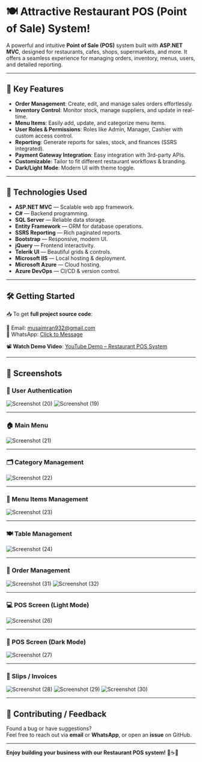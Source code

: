 # 🍽️ Attractive Restaurant POS (Point of Sale) System!

A powerful and intuitive **Point of Sale (POS)** system built with **ASP.NET MVC**, designed for restaurants, cafes, shops, supermarkets, and more. It offers a seamless experience for managing orders, inventory, menus, users, and detailed reporting.

---

## 🚀 Key Features

- **Order Management**: Create, edit, and manage sales orders effortlessly.
- **Inventory Control**: Monitor stock, manage suppliers, and update in real-time.
- **Menu Items**: Easily add, update, and categorize menu items.
- **User Roles & Permissions**: Roles like Admin, Manager, Cashier with custom access control.
- **Reporting**: Generate reports for sales, stock, and finances (SSRS integrated).
- **Payment Gateway Integration**: Easy integration with 3rd-party APIs.
- **Customizable**: Tailor to fit different restaurant workflows & branding.
- **Dark/Light Mode**: Modern UI with theme toggle.

---

## 🧰 Technologies Used

- **ASP.NET MVC** — Scalable web app framework.
- **C#** — Backend programming.
- **SQL Server** — Reliable data storage.
- **Entity Framework** — ORM for database operations.
- **SSRS Reporting** — Rich paginated reports.
- **Bootstrap** — Responsive, modern UI.
- **jQuery** — Frontend interactivity.
- **Telerik UI** — Beautiful grids & controls.
- **Microsoft IIS** — Local hosting & deployment.
- **Microsoft Azure** — Cloud hosting.
- **Azure DevOps** — CI/CD & version control.

---

## 🛠️ Getting Started

📥 To get **full project source code**:

📧 Email: [musaimran932@gmail.com](mailto:musaimran932@gmail.com)  
📱 WhatsApp: [Click to Message](https://api.whatsapp.com/send?phone=923063239877)

📽️ **Watch Demo Video**: [YouTube Demo – Restaurant POS System](https://www.youtube.com/watch?v=YOUR_VIDEO_ID)

---

## 📸 Screenshots

### 🔐 User Authentication
![Screenshot (20)](https://github.com/user-attachments/assets/4db7e516-d3c4-486f-9e03-548202e5d4e2)
![Screenshot (19)](https://github.com/user-attachments/assets/f9c4191a-054f-452e-a3ce-3c9410db93ff)

---

### 🏠 Main Menu
![Screenshot (21)](https://github.com/user-attachments/assets/faccff0d-fdbd-464f-98e8-19eb074c1aed)

---

### 🗂️ Category Management
![Screenshot (22)](https://github.com/user-attachments/assets/40abfe5c-4ced-419c-b675-0f872c6352de)

---

### 🍕 Menu Items Management
![Screenshot (23)](https://github.com/user-attachments/assets/eb7abbd3-7167-418e-bf85-b7b8f538dc72)

---

### 🍽️ Table Management
![Screenshot (24)](https://github.com/user-attachments/assets/19e6c73a-7ad5-49f1-9a13-e77baed8c1a5)

---

### 🧾 Order Management
![Screenshot (31)](https://github.com/user-attachments/assets/fb98b392-b268-4b7b-a320-877146c2c2a5)
![Screenshot (32)](https://github.com/user-attachments/assets/bbcd2a55-2864-4cd7-bcad-a9065f57dd3f)

---

### 💻 POS Screen (Light Mode)
![Screenshot (26)](https://github.com/user-attachments/assets/d683adc6-703d-47a9-8ae5-3096090f496a)

---

### 🌙 POS Screen (Dark Mode)
![Screenshot (27)](https://github.com/user-attachments/assets/ed3db62b-0656-44b8-8670-ee6c0ff8cd10)

---

### 🧾 Slips / Invoices
![Screenshot (28)](https://github.com/user-attachments/assets/d888c857-9cb5-477e-9d95-aeb1fecb21a0)
![Screenshot (29)](https://github.com/user-attachments/assets/64608201-cacf-42ad-885a-b342579ca4ef)
![Screenshot (30)](https://github.com/user-attachments/assets/a8faf4aa-10db-4069-ab28-8474657f4739)

---

## 🙌 Contributing / Feedback

Found a bug or have suggestions?  
Feel free to reach out via **email** or **WhatsApp**, or open an **issue** on GitHub.

---

**Enjoy building your business with our Restaurant POS system!** 🍕☕🛒
